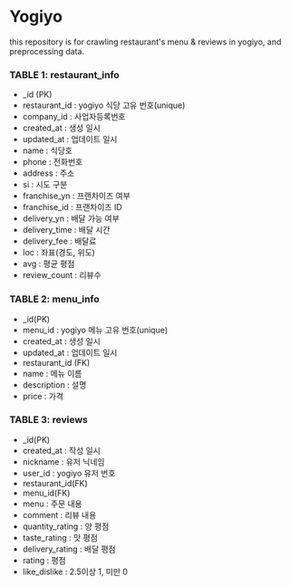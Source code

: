 # Yogiyo

this repository is for crawling restaurant's menu & reviews in yogiyo, and preprocessing data.

### TABLE 1: restaurant_info
- _id (PK)
- restaurant_id : yogiyo 식당 고유 번호(unique)
- company_id : 사업자등록번호
- created_at : 생성 일시
- updated_at : 업데이트 일시
- name : 식당호
- phone : 전화번호
- address : 주소
- si : 시도 구분
- franchise_yn : 프랜차이즈 여부
- franchise_id : 프랜차이즈 ID
- delivery_yn : 배달 가능 여부
- delivery_time : 배달 시간
- delivery_fee : 배달료
- loc : 좌표(경도, 위도)
- avg : 평균 평점
- review_count : 리뷰수

### TABLE 2: menu_info
- _id(PK)
- menu_id : yogiyo 메뉴 고유 번호(unique)
- created_at : 생성 일시
- updated_at : 업데이트 일시
- restaurant_id (FK)
- name : 메뉴 이름
- description : 설명
- price : 가격


### TABLE 3: reviews
- _id(PK)
- created_at : 작성 일시
- nickname : 유저 닉네임
- user_id : yogiyo 유저 번호
- restaurant_id(FK)
- menu_id(FK)
- menu : 주문 내용
- comment : 리뷰 내용
- quantity_rating : 양 평점
- taste_rating : 맛 평점
- delivery_rating : 배달 평점
- rating : 평점
- like_dislike : 2.5이상 1, 미만 0
